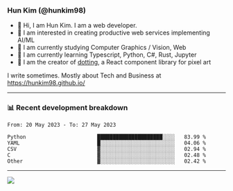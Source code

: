 ### Hun Kim (@hunkim98)

- 👋 Hi, I am Hun Kim. I am a web developer. 
- 🤔 I am interested in creating productive web services implementing AI/ML
- 🔭 I am currently studying Computer Graphics / Vision, Web 
- 🌱 I am currently learning Typescript, Python, C#, Rust, Jupyter
- 🎨 I am the creator of [dotting](hunkim98.github.io/dotting), a React component library for pixel art

I write sometimes. Mostly about Tech and Business at https://hunkim98.github.io/

---
### 📊 Recent development breakdown
<!--START_SECTION:waka-->

```text
From: 20 May 2023 - To: 27 May 2023

Python                       █████████████████████░░░░   83.99 %
YAML                         █░░░░░░░░░░░░░░░░░░░░░░░░   04.06 %
CSV                          ▓░░░░░░░░░░░░░░░░░░░░░░░░   02.94 %
C                            ▓░░░░░░░░░░░░░░░░░░░░░░░░   02.48 %
Other                        ▓░░░░░░░░░░░░░░░░░░░░░░░░   02.42 %
```

<!--END_SECTION:waka-->
---

<!-- <div align='center'> -->
  <img align="center" src="https://github-readme-stats.vercel.app/api?username=hunkim98&theme=dark&show_icons=true"/>
<!-- </div> -->
<!--
**hunkim98/hunkim98** is a ✨ _special_ ✨ repository because its `README.md` (this file) appears on your GitHub profile.

Here are some ideas to get you started:

- 🔭 I’m currently working on ...
- 🌱 I’m currently learning ...
- 👯 I’m looking to collaborate on ...
- 🤔 I’m looking for help with ...
- 💬 Ask me about ...
- 📫 How to reach me: ...
- 😄 Pronouns: ...
- ⚡ Fun fact: ...
-->
